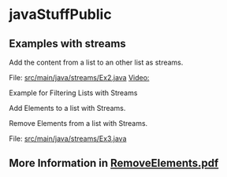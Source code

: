 # javaStuffPublic
## Examples with streams


Add the content from a list to an other list as streams.

File: [src/main/java/streams/Ex2.java](./src/main/java/streams/Ex3.java)
[Video:](https://youtu.be/csoAf6FuX30)

Example for Filtering Lists with Streams 

Add Elements to a list with Streams.

Remove Elements from a list with Streams.

File: [src/main/java/streams/Ex3.java](./src/main/java/streams/Ex3.java)

## More Information in [RemoveElements.pdf](./RemoveElements.pdf)

